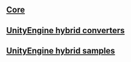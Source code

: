 ## [Core](com.dotsui.core)
## [UnityEngine hybrid converters](com.dotsui.hybrid)
## [UnityEngine hybrid samples](com.dotsui.samples)